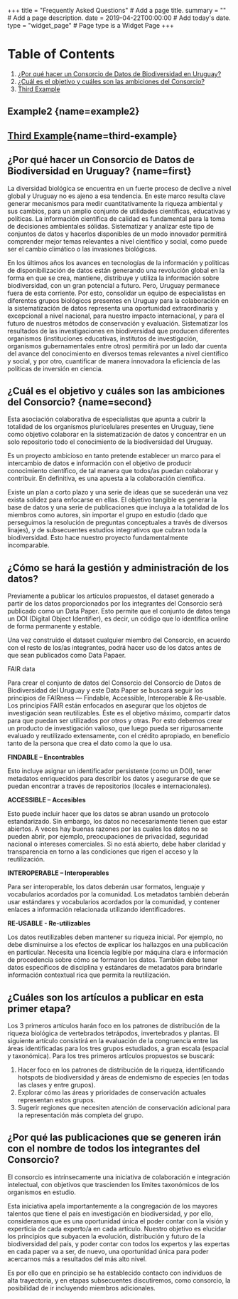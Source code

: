 +++
title = "Frequently Asked Questions"  # Add a page title.
summary = ""  # Add a page description.
date = 2019-04-22T00:00:00  # Add today's date.
type = "widget_page"  # Page type is a Widget Page
+++



# Table of Contents
1. [¿Por qué hacer un Consorcio de Datos de Biodiversidad en Uruguay?](#first)
2. [¿Cuál es el objetivo y cuáles son las ambiciones del Consorcio?](#second)
3. [Third Example](#third)

## Example2 [](#){name=example2}
## [Third Example](#){name=third-example}


## ¿Por qué hacer un Consorcio de Datos de Biodiversidad en Uruguay? [](#){name=first}

 La diversidad biológica se encuentra en un fuerte proceso de declive a nivel global y Uruguay no es ajeno a esa tendencia. En este marco resulta clave generar mecanismos para medir cuantitativamente la riqueza ambiental y sus cambios, para un amplio conjunto de utilidades científicas, educativas y políticas. La información científica de calidad es fundamental para la toma de decisiones ambientales sólidas. Sistematizar y analizar este tipo de conjuntos de datos y hacerlos disponibles de un modo innovador permitirá comprender mejor temas relevantes a nivel científico y social, como puede ser el cambio climático o las invasiones biológicas.

En los últimos años los avances en tecnologías de la información y políticas de disponibilización de datos están generando una revolución global en la forma en que se crea, mantiene, distribuye y utiliza la información sobre biodiversidad, con un gran potencial a futuro. Pero, Uruguay permanece fuera de esta corriente. Por esto, consolidar un equipo de especialistas en diferentes grupos biológicos presentes en Uruguay para la colaboración en la sistematización de datos representa una oportunidad extraordinaria y excepcional a nivel nacional, para nuestro impacto internacional, y para el futuro de nuestros métodos de conservación y evaluación. Sistematizar los resultados de las investigaciones en biodiversidad que producen diferentes organismos (instituciones educativas, institutos de investigación, organismos gubernamentales entre otros) permitirá por un lado dar cuenta del avance del conocimiento en diversos temas relevantes a nivel científico y social, y por otro, cuantificar de manera innovadora la eficiencia de las políticas de inversión en ciencia. 

## ¿Cuál es el objetivo y cuáles son las ambiciones del Consorcio? [](#){name=second}

Esta asociación colaborativa de especialistas que apunta a cubrir la totalidad de los organismos pluricelulares presentes en Uruguay, tiene como objetivo colaborar en la sistematización de datos y concentrar en un solo repositorio todo el conocimiento de la biodiversidad del Uruguay.

Es un proyecto ambicioso en tanto pretende establecer un marco para el intercambio de datos e información con el objetivo de producir conocimiento científico, de tal manera que todos/as puedan colaborar y contribuir. En definitiva, es una apuesta a la colaboración científica.

Existe un plan a corto plazo y una serie de ideas que se sucederán una vez exista solidez para enfocarse en ellas. El objetivo tangible es generar la base de datos y una serie de publicaciones que incluya a la totalidad de los miembros como autores, sin importar el grupo en estudio (dado que perseguimos la resolución de preguntas conceptuales a través de diversos linajes), y de subsecuentes estudios integrativos que cubran toda la biodiversidad. Esto hace nuestro proyecto fundamentalmente incomparable.

## ¿Cómo se hará la gestión y administración de los datos?

Previamente a publicar los artículos propuestos, el dataset generado a partir de los datos proporcionados por los integrantes del Consorcio será publicado como un Data Paper. Esto permite que el conjunto de datos tenga un DOI (Digital Object Identifier), es decir, un código que lo identifica online de forma permanente y estable.

Una vez construido el dataset cualquier miembro del Consorcio, en acuerdo con el resto de los/as integrantes, podrá hacer uso de los datos antes de que sean publicados como Data Papaer.

FAIR data

Para crear el conjunto de datos del Consorcio del Consorcio de Datos de Biodiversidad del Uruguay y este Data Paper se buscará seguir los principios de FAIRness — Findable, Accessible, Interoperable & Re-usable. Los principios FAIR están enfocados en asegurar que los objetos de investigación sean reutilizables. Éste es el objetivo máximo, compartir datos para que puedan ser utilizados por otros y otras. Por esto debemos crear un producto de investigación valioso, que luego pueda ser rigurosamente evaluado y reutilizado extensamente, con el crédito apropiado, en beneficio tanto de la persona que crea el dato como la que lo usa.


**FINDABLE – Encontrables**

Esto incluye asignar un identificador persistente (como un DOI), tener metadatos enriquecidos para describir los datos y asegurarse de que se puedan encontrar a través de repositorios (locales e internacionales).

**ACCESSIBLE – Accesibles**

Esto puede incluir hacer que los datos se abran usando un protocolo estandarizado. Sin embargo, los datos no necesariamente tienen que estar abiertos. A veces hay buenas razones por las cuales los datos no se pueden abrir, por ejemplo, preocupaciones de privacidad, seguridad nacional o intereses comerciales. Si no está abierto, debe haber claridad y transparencia en torno a las condiciones que rigen el acceso y la reutilización.

**INTEROPERABLE – Interoperables**

Para ser interoperable, los datos deberán usar formatos, lenguaje y vocabularios acordados por la comunidad. Los metadatos también deberán usar estándares y vocabularios acordados por la comunidad, y contener enlaces a información relacionada utilizando identificadores.

**RE-USABLE - Re-utilizables**

Los datos reutilizables deben mantener su riqueza inicial. Por ejemplo, no debe disminuirse a los efectos de explicar los hallazgos en una publicación en particular. Necesita una licencia legible por máquina clara e información de procedencia sobre cómo se formaron los datos. También debe tener datos específicos de disciplina y estándares de metadatos para brindarle información contextual rica que permita la reutilización.


## ¿Cuáles son los artículos a publicar en esta primer etapa?

Los 3 primeros artículos harán foco en los patrones de distribución de la riqueza biológica de vertebrados tetrápodos, invertebrados y plantas. El siguiente artículo consistirá en la evaluación de la congruencia entre las áreas identificadas para los tres grupos estudiados, a gran escala (espacial y taxonómica).
Para los tres primeros artículos propuestos se buscará:

1. Hacer foco en los patrones de distribución de la riqueza, identificando hotspots de biodiversidad y áreas de endemismo de especies (en todas las clases y entre grupos).
2. Explorar cómo las áreas y prioridades de conservación actuales representan estos grupos.
3. Sugerir regiones que necesiten atención de conservación adicional para la representación más completa del grupo.


## ¿Por qué las publicaciones que se generen irán con el nombre de todos los integrantes del Consorcio?

El consorcio es intrínsecamente una iniciativa de colaboración e integración intelectual, con objetivos que trascienden los límites taxonómicos de los organismos en estudio.

Esta iniciativa apela importantemente a la congregación de los mayores talentos que tiene el país en investigación en biodiversidad, y por ello, consideramos que es una oportunidad única el poder contar con la visión y experticia de cada experto/a en cada artículo. Nuestro objetivo es elucidar los principios que subyacen la evolución, distribución y futuro de la biodiversidad del país, y poder contar con todos los expertos y las expertas en cada paper va a ser, de nuevo, una oportunidad única para poder acercarnos más a resultados del más alto nivel.

Es por ello que en principio se ha establecido contacto con individuos de alta trayectoria, y en etapas subsecuentes discutiremos, como consorcio, la posibilidad de ir incluyendo miembros adicionales.


